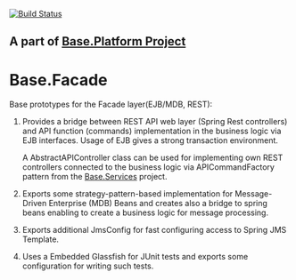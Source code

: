 [![Build Status](https://travis-ci.org/anr-ru/base.facade.svg?branch=master)](https://travis-ci.org/anr-ru/base.facade)

## A part of [Base.Platform Project](https://github.com/anr-ru/base.platform.parent)

# Base.Facade

Base prototypes for the Facade layer(EJB/MDB, REST):

1. Provides a bridge between REST API web layer (Spring Rest controllers) and API function (commands) implementation
in the business logic via EJB interfaces. Usage of EJB gives a strong transaction environment.

   A AbstractAPIController class can be used for implementing own REST controllers connected to the business logic via
   APICommandFactory pattern from the [Base.Services](https://github.com/anr-ru/base.services) project.

2. Exports some strategy-pattern-based implementation for Message-Driven Enterprise (MDB) Beans and creates also a bridge 
to spring beans enabling to create a business logic for message processing.      

3. Exports additional JmsConfig for fast configuring access to Spring JMS Template.

4. Uses a Embedded Glassfish for JUnit tests and exports some configuration for writing such tests.
 